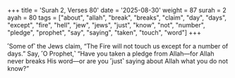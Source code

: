 +++
title = 'Surah 2, Verses 80'
date = '2025-08-30'
weight = 87
surah = 2
ayah = 80
tags = ["about", "allah", "break", "breaks", "claim", "day", "days", "except", "fire", "hell", "jew", "jews", "just", "know", "not", "number", "pledge", "prophet", "say", "saying", "taken", "touch", "word"]
+++

˹Some of˺ the Jews claim, “The Fire will not touch us except for a number of days.” Say, ˹O Prophet,˺ “Have you taken a pledge from Allah—for Allah never breaks His word—or are you ˹just˺ saying about Allah what you do not know?”